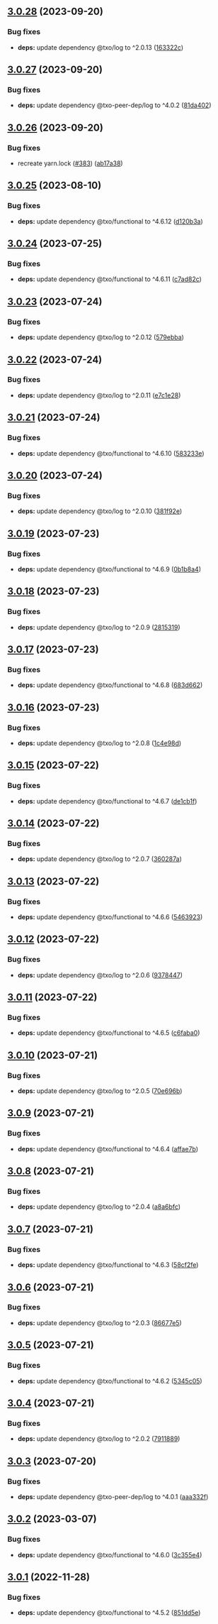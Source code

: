 ## [3.0.28](https://github.com/technology-studio/redux-persist-utils/compare/v3.0.27...v3.0.28) (2023-09-20)


### Bug fixes

* **deps:** update dependency @txo/log to ^2.0.13 ([163322c](https://github.com/technology-studio/redux-persist-utils/commit/163322c46933308af8881758783b658bfb32dbae))

## [3.0.27](https://github.com/technology-studio/redux-persist-utils/compare/v3.0.26...v3.0.27) (2023-09-20)


### Bug fixes

* **deps:** update dependency @txo-peer-dep/log to ^4.0.2 ([81da402](https://github.com/technology-studio/redux-persist-utils/commit/81da402a0f9974dfcce47e4704dd9e5841bea792))

## [3.0.26](https://github.com/technology-studio/redux-persist-utils/compare/v3.0.25...v3.0.26) (2023-09-20)


### Bug fixes

* recreate yarn.lock ([#383](https://github.com/technology-studio/redux-persist-utils/issues/383)) ([ab17a38](https://github.com/technology-studio/redux-persist-utils/commit/ab17a38aa5787a2f43e3339049577be563772dbe))

## [3.0.25](https://github.com/technology-studio/redux-persist-utils/compare/v3.0.24...v3.0.25) (2023-08-10)


### Bug fixes

* **deps:** update dependency @txo/functional to ^4.6.12 ([d120b3a](https://github.com/technology-studio/redux-persist-utils/commit/d120b3af7e27b84e2c3363018584e57e0e092ea8))

## [3.0.24](https://github.com/technology-studio/redux-persist-utils/compare/v3.0.23...v3.0.24) (2023-07-25)


### Bug fixes

* **deps:** update dependency @txo/functional to ^4.6.11 ([c7ad82c](https://github.com/technology-studio/redux-persist-utils/commit/c7ad82cef5239e4e885549b373ad8661dd099ea8))

## [3.0.23](https://github.com/technology-studio/redux-persist-utils/compare/v3.0.22...v3.0.23) (2023-07-24)


### Bug fixes

* **deps:** update dependency @txo/log to ^2.0.12 ([579ebba](https://github.com/technology-studio/redux-persist-utils/commit/579ebba29a2ddc7ef4c4aa359bf30e2222bfb8a2))

## [3.0.22](https://github.com/technology-studio/redux-persist-utils/compare/v3.0.21...v3.0.22) (2023-07-24)


### Bug fixes

* **deps:** update dependency @txo/log to ^2.0.11 ([e7c1e28](https://github.com/technology-studio/redux-persist-utils/commit/e7c1e28381f4b1746cb7766ed2bc83d18573ef89))

## [3.0.21](https://github.com/technology-studio/redux-persist-utils/compare/v3.0.20...v3.0.21) (2023-07-24)


### Bug fixes

* **deps:** update dependency @txo/functional to ^4.6.10 ([583233e](https://github.com/technology-studio/redux-persist-utils/commit/583233ed4ef79d44ac3b1c745b0482efbcc66f82))

## [3.0.20](https://github.com/technology-studio/redux-persist-utils/compare/v3.0.19...v3.0.20) (2023-07-24)


### Bug fixes

* **deps:** update dependency @txo/log to ^2.0.10 ([381f92e](https://github.com/technology-studio/redux-persist-utils/commit/381f92e8c2bcb50a52458745e748fe812027cc6d))

## [3.0.19](https://github.com/technology-studio/redux-persist-utils/compare/v3.0.18...v3.0.19) (2023-07-23)


### Bug fixes

* **deps:** update dependency @txo/functional to ^4.6.9 ([0b1b8a4](https://github.com/technology-studio/redux-persist-utils/commit/0b1b8a4cf11e963508c21da1371c20c4540e0ccc))

## [3.0.18](https://github.com/technology-studio/redux-persist-utils/compare/v3.0.17...v3.0.18) (2023-07-23)


### Bug fixes

* **deps:** update dependency @txo/log to ^2.0.9 ([2815319](https://github.com/technology-studio/redux-persist-utils/commit/28153199ae50a3c6ed95ac148d6368a84ea01ae5))

## [3.0.17](https://github.com/technology-studio/redux-persist-utils/compare/v3.0.16...v3.0.17) (2023-07-23)


### Bug fixes

* **deps:** update dependency @txo/functional to ^4.6.8 ([683d662](https://github.com/technology-studio/redux-persist-utils/commit/683d662b6c79a131859b740ba538fcace9780bf6))

## [3.0.16](https://github.com/technology-studio/redux-persist-utils/compare/v3.0.15...v3.0.16) (2023-07-23)


### Bug fixes

* **deps:** update dependency @txo/log to ^2.0.8 ([1c4e98d](https://github.com/technology-studio/redux-persist-utils/commit/1c4e98dad4180d806e9f87537ab53c921f04607c))

## [3.0.15](https://github.com/technology-studio/redux-persist-utils/compare/v3.0.14...v3.0.15) (2023-07-22)


### Bug fixes

* **deps:** update dependency @txo/functional to ^4.6.7 ([de1cb1f](https://github.com/technology-studio/redux-persist-utils/commit/de1cb1f218ce50d9a1139f06289c6081944bd595))

## [3.0.14](https://github.com/technology-studio/redux-persist-utils/compare/v3.0.13...v3.0.14) (2023-07-22)


### Bug fixes

* **deps:** update dependency @txo/log to ^2.0.7 ([360287a](https://github.com/technology-studio/redux-persist-utils/commit/360287a3995cabc4c9c79e22862a830ddffc515b))

## [3.0.13](https://github.com/technology-studio/redux-persist-utils/compare/v3.0.12...v3.0.13) (2023-07-22)


### Bug fixes

* **deps:** update dependency @txo/functional to ^4.6.6 ([5463923](https://github.com/technology-studio/redux-persist-utils/commit/5463923857e7d75d8885a4a014b372c6d5dd6e35))

## [3.0.12](https://github.com/technology-studio/redux-persist-utils/compare/v3.0.11...v3.0.12) (2023-07-22)


### Bug fixes

* **deps:** update dependency @txo/log to ^2.0.6 ([9378447](https://github.com/technology-studio/redux-persist-utils/commit/937844751acd87332f149394e4ee60b99673ea5a))

## [3.0.11](https://github.com/technology-studio/redux-persist-utils/compare/v3.0.10...v3.0.11) (2023-07-22)


### Bug fixes

* **deps:** update dependency @txo/functional to ^4.6.5 ([c6faba0](https://github.com/technology-studio/redux-persist-utils/commit/c6faba0f7a50f85e0224151dabfb77825e36f910))

## [3.0.10](https://github.com/technology-studio/redux-persist-utils/compare/v3.0.9...v3.0.10) (2023-07-21)


### Bug fixes

* **deps:** update dependency @txo/log to ^2.0.5 ([70e696b](https://github.com/technology-studio/redux-persist-utils/commit/70e696b3fa4b2c25f5696e827f6fb19e81aceb0a))

## [3.0.9](https://github.com/technology-studio/redux-persist-utils/compare/v3.0.8...v3.0.9) (2023-07-21)


### Bug fixes

* **deps:** update dependency @txo/functional to ^4.6.4 ([affae7b](https://github.com/technology-studio/redux-persist-utils/commit/affae7b6f07d30def0b103850a4350a3cc53cea6))

## [3.0.8](https://github.com/technology-studio/redux-persist-utils/compare/v3.0.7...v3.0.8) (2023-07-21)


### Bug fixes

* **deps:** update dependency @txo/log to ^2.0.4 ([a8a6bfc](https://github.com/technology-studio/redux-persist-utils/commit/a8a6bfcc6966d44d46508ee81f09ef4a5bc66b4e))

## [3.0.7](https://github.com/technology-studio/redux-persist-utils/compare/v3.0.6...v3.0.7) (2023-07-21)


### Bug fixes

* **deps:** update dependency @txo/functional to ^4.6.3 ([58cf2fe](https://github.com/technology-studio/redux-persist-utils/commit/58cf2fec6716ba110df336e9430b80ab45fb27c1))

## [3.0.6](https://github.com/technology-studio/redux-persist-utils/compare/v3.0.5...v3.0.6) (2023-07-21)


### Bug fixes

* **deps:** update dependency @txo/log to ^2.0.3 ([86677e5](https://github.com/technology-studio/redux-persist-utils/commit/86677e5bbf4c991683502340838a9c90909642a1))

## [3.0.5](https://github.com/technology-studio/redux-persist-utils/compare/v3.0.4...v3.0.5) (2023-07-21)


### Bug fixes

* **deps:** update dependency @txo/functional to ^4.6.2 ([5345c05](https://github.com/technology-studio/redux-persist-utils/commit/5345c0588738c9633ae1155864f4b3e3a39cf7c1))

## [3.0.4](https://github.com/technology-studio/redux-persist-utils/compare/v3.0.3...v3.0.4) (2023-07-21)


### Bug fixes

* **deps:** update dependency @txo/log to ^2.0.2 ([7911889](https://github.com/technology-studio/redux-persist-utils/commit/7911889bb6caca7c0476dac0de4cef954b588642))

## [3.0.3](https://github.com/technology-studio/redux-persist-utils/compare/v3.0.2...v3.0.3) (2023-07-20)


### Bug fixes

* **deps:** update dependency @txo-peer-dep/log to ^4.0.1 ([aaa332f](https://github.com/technology-studio/redux-persist-utils/commit/aaa332fcd729ec6bd1b4609b73492a42131109ec))

## [3.0.2](https://github.com/technology-studio/redux-persist-utils/compare/v3.0.1...v3.0.2) (2023-03-07)


### Bug fixes

* **deps:** update dependency @txo/functional to ^4.6.0 ([3c355e4](https://github.com/technology-studio/redux-persist-utils/commit/3c355e4d3eb36267ba8566285bfef5a8d4d3c72a))

## [3.0.1](https://github.com/technology-studio/redux-persist-utils/compare/v3.0.0...v3.0.1) (2022-11-28)


### Bug fixes

* **deps:** update dependency @txo/functional to ^4.5.2 ([851dd5e](https://github.com/technology-studio/redux-persist-utils/commit/851dd5efc1a1bd3b2468c4dbb92a2fd5b3ba0b02))
